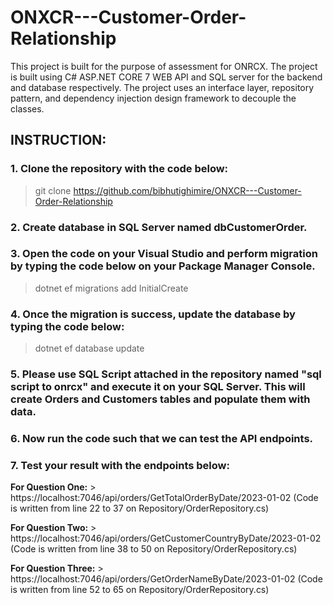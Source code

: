 # ONXCR---Customer-Order-Relationship
This project is built for the purpose of assessment for ONRCX. The project is built using C# ASP.NET CORE 7 WEB API and SQL server for the backend and database respectively. The project uses an interface layer, repository pattern, and dependency injection design framework to decouple the classes. 

## INSTRUCTION:

### 1. Clone the repository with the code below:
> git clone https://github.com/bibhutighimire/ONXCR---Customer-Order-Relationship

### 2. Create  database in SQL Server named dbCustomerOrder.

### 3. Open the code on your Visual Studio and perform migration by typing the code below on your Package Manager Console.
> dotnet ef migrations add InitialCreate

### 4. Once the migration is success, update the database by typing the code below:
> dotnet ef database update

### 5. Please use SQL Script attached in the repository named "sql script to onrcx" and execute it on your SQL Server. This will create Orders and Customers tables and populate them with data.

### 6. Now run the code such that we can test the API endpoints.

### 7. Test your result with the endpoints below:

**For Question One:** > https://localhost:7046/api/orders/GetTotalOrderByDate/2023-01-02 (Code is written from line 22 to 37 on Repository/OrderRepository.cs)

**For Question Two:** > https://localhost:7046/api/orders/GetCustomerCountryByDate/2023-01-02 (Code is written from line 38 to 50 on Repository/OrderRepository.cs)

**For Question Three:** > https://localhost:7046/api/orders/GetOrderNameByDate/2023-01-02 (Code is written from line 52 to 65 on Repository/OrderRepository.cs)


 
